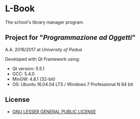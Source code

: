 # L-Book
The school's library manager program.

## Project for "*Programmazione ad Oggetti*"
A.A. 2016/2017 at *University of Padua*

Developed with Qt Framework using:
- Qt version: 5.5.1
- GCC: 5.4.0
- MinGW: 4.8.1 (32-bit)
- OS: Ubuntu 16.04.04 LTS / Windows 7 Professional N 64 bit
## License
* [GNU LESSER GENERAL PUBLIC LICENSE](https://www.gnu.org/licenses/lgpl-3.0.en.html)
